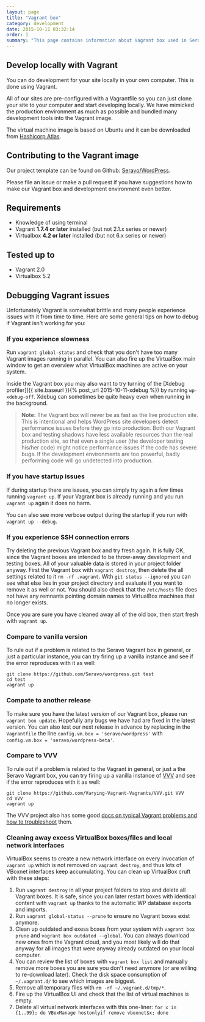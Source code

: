 ```yaml
---
layout: page
title: "Vagrant box"
category: development
date: 2015-10-11 03:32:14
order: 1
summary: "This page contains information about Vagrant box used in Seravo local development."
---
```


## Develop locally with Vagrant

You can do development for your site locally in your own computer. This is done using Vagrant.

All of our sites are pre-configured with a Vagrantfile so you can just clone your site to your computer and start developing locally. We have mimicked the production environment as much as possible and bundled many development tools into the Vagrant image.

The virtual machine image is based on Ubuntu and it can be downloaded from [Hashicorp Atlas](https://vagrantcloud.com/seravo/boxes/wordpress).

## Contributing to the Vagrant image

Our project template can be found on Github: [Seravo/WordPress](https://github.com/Seravo/WordPress).

Please file an issue or make a pull request if you have suggestions how to make our Vagrant box and development environment even better.

## Requirements

* Knowledge of using terminal
* Vagrant **1.7.4 or later** installed (but not 2.1.x series or newer)
* Virtualbox **4.2 or later** installed (but not 6.x series or newer)

## Tested up to

* Vagrant 2.0
* Virtualbox 5.2

## Debugging Vagrant issues

Unfortunately Vagrant is somewhat brittle and many people experience issues with it from time to time. Here are some general tips on how to debug if Vagrant isn't working for you:

### If you experience slowness

Run `vagrant global-status` and check that you don't have too many Vagrant images running in parallel. You can also fire up the VirtualBox main window to get an overview what VirtualBox machines are active on your system.

Inside the Vagrant box you may also want to try turning of the [Xdebug profiler]({{ site.baseurl }}{% post_url 2015-10-11-xdebug %}) by running `wp-xdebug-off`. Xdebug can sometimes be quite heavy even when running in the background.

> **Note:** The Vagrant box will never be as fast as the live production site. This is intentional and helps WordPress site developers detect performance issues before they go into production. Both our Vagrant box and testing shadows have less available resources than the real production site, so that even a single user (the developer testing his/her code) might notice performance issues if the code has severe bugs. If the development environments are too powerful, badly performing code will go undetected into production.

### If you have startup issues

If during startup there are issues, you can simply try again a few times running `vagrant up`. If your Vagrant box is already running and you run `vagrant up` again it does no harm.

You can also see more verbose output during the startup if you run with `vagrant up --debug`.

### If you experience SSH connection errors

Try deleting the previous Vagrant box and try fresh again. It is fully OK, since the Vagrant boxes are intended to be throw-away development and testing boxes. All of your valuable data is stored in your project folder anyway. First the Vagrant box with `vagrant destroy`, then delete the all settings related to it `rm -rf .vagrant`. With `git status --ignored` you can see what else lies in your project directory and evaluate if you want to remove it as well or not. You should also check that the `/etc/hosts` file does not have any remnants pointing domain names to VirtualBox machines that no longer exists.

Once you are sure you have cleaned away all of the old box, then start fresh with `vagrant up`.

### Compare to vanilla version

To rule out if a problem is related to the Seravo Vagrant box in general, or just a particular instance, you can try firing up a vanilla instance and see if the error reproduces with it as well:

```
git clone https://github.com/Seravo/wordpress.git test
cd test
vagrant up
```

### Compate to another release

To make sure you have the latest version of our Vagrant box, please run `vagrant box update`. Hopefully any bugs we have had are fixed in the latest version. You can also test our next release in advance by replacing in the `Vagrantfile` the line `config.vm.box = 'seravo/wordpress'` with `config.vm.box = 'seravo/wordpress-beta'`.

### Compare to VVV

To rule out if a problem is related to the Vagrant in general, or just a the Seravo Vagrant box, you can try firing up a vanilla instance of [VVV](https://varyingvagrantvagrants.org/) and see if the error reproduces with it as well:
```
git clone https://github.com/Varying-Vagrant-Vagrants/VVV.git VVV
cd VVV
vagrant up
```

The VVV project also has some good [docs on typical Vagrant problems and how to troubleshoot](https://varyingvagrantvagrants.org/docs/en-US/troubleshooting/) them.

### Cleaning away excess VirtualBox boxes/files and local network interfaces

VirtualBox seems to create a new network interface on every invocation of `vagrant up` which is not removed on `vagrant destroy`, and thus lots of VBoxnet interfaces keep accumulating. You can clean up VirtualBox cruft with these steps:

1. Run `vagrant destroy` in all your project folders to stop and delete all Vagrant boxes. It is safe, since you can later restart boxes with identical content with `vagrant up` thanks to the automatic WP database exports and imports.
2. Run `vagrant global-status --prune` to ensure no Vagrant boxes exist anymore.
3. Clean up outdated and exess boxes from your system with `vagrant box prune` and `vagrant box outdated --global`. You can always download new ones from the Vagrant cloud, and you most likely will do that anyway for all images that were anyway already outdated on your local computer.
4. You can review the list of boxes with `vagrant box list` and manually remove more boxes you are sure you don't need anymore (or are willing to re-download later). Check the disk space consumption of `~/.vagrant.d/` to see which images are biggest.
5. Remove all temporary files with `rm -rf ~/.vagrant.d/tmp/*`.
3. Fire up the VirtualBox UI and check that the list of virtual machines is empty.
4. Delete all virtual network interfaces with this one-liner: `for x in {1..99}; do VBoxManage hostonlyif remove vboxnet$x; done`

